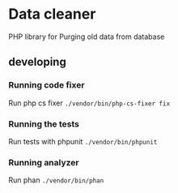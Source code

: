 # Data cleaner

PHP library for Purging old data from database

## developing
### Running code fixer

Run php cs fixer `./vendor/bin/php-cs-fixer fix`

### Running the tests

Run tests with phpunit `./vendor/bin/phpunit`

### Running analyzer

Run phan `./vendor/bin/phan`
